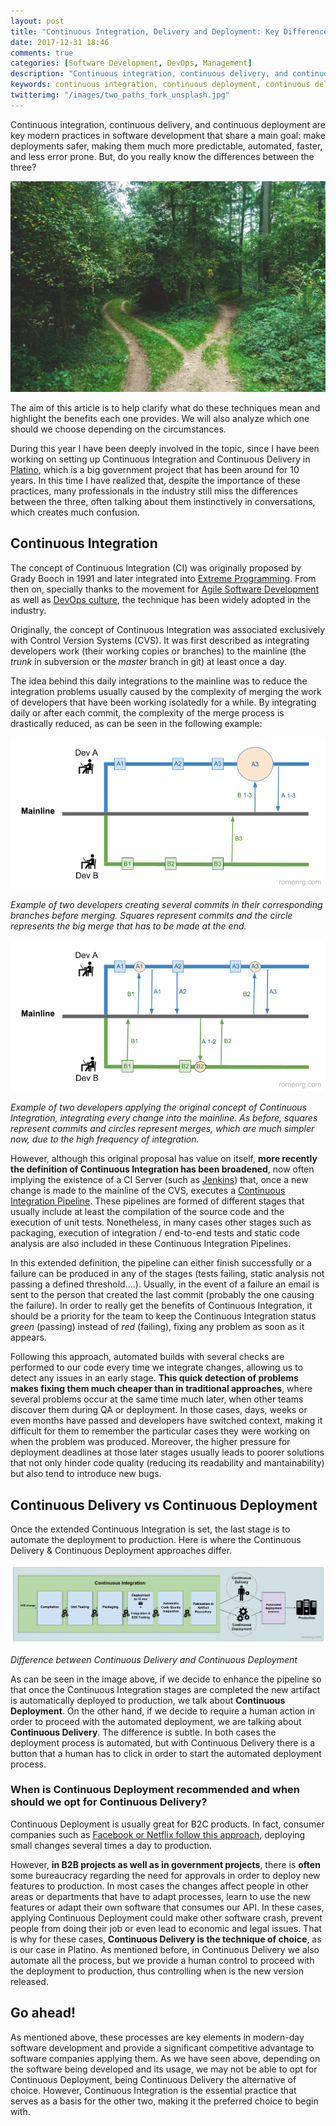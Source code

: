 ```yaml
---
layout: post
title: "Continuous Integration, Delivery and Deployment: Key Differences"
date: 2017-12-31 18:46
comments: true
categories: [Software Development, DevOps, Management]
description: "Continuous integration, continuous delivery, and continuous deployment are key modern practices in software development to achieve safer deployments."
keywords: continuous integration, continuous deployment, continuous delivery, agile, devops, software, production
twitterimg: "/images/two_paths_fork_unsplash.jpg"
---
```

Continuous integration, continuous delivery, and continuous deployment are key modern practices in software development that share a main goal: make deployments safer, making them much more predictable, automated, faster, and less error prone. But, do you really know the differences between the three?

<img src="/images/two_paths_fork_unsplash.jpg" alt="Picture of a fork in the trail in a forest, leading to two alternative paths" />

The aim of this article is to help clarify what do these techniques mean and highlight the benefits each one provides. We will also analyze which one should we choose depending on the circumstances.

<!-- More -->

During this year I have been deeply involved in the topic, since I have been working on setting up Continuous Integration and Continuous Delivery in [Platino](http://www.gobiernodecanarias.org/platino/), which is a big government project that has been around for 10 years. In this time I have realized that, despite the importance of these practices, many professionals in the industry still miss the differences between the three, often talking about them instinctively in conversations, which creates much confusion.

## Continuous Integration

The concept of Continuous Integration (CI) was originally proposed by Grady Booch in 1991 and later integrated into [Extreme Programming](http://www.extremeprogramming.org/). From then on, specially thanks to the movement for [Agile Software Development](http://agilemanifesto.org/) as well as [DevOps culture](https://www.atlassian.com/devops), the technique has been widely adopted in the industry.

Originally, the concept of Continuous Integration was associated exclusively with Control Version Systems (CVS). It was first described as integrating developers work (their working copies or branches) to the mainline (the *trunk* in subversion or the *master* branch in git) at least once a day.

The idea behind this daily integrations to the mainline was to reduce the integration problems usually caused by the complexity of merging the work of developers that have been working isolatedly for a while. By integrating daily or after each commit, the complexity of the merge process is drastically reduced, as can be seen in the following example:

<a href="/images/branches_without_ci.png"><img src="/images/branches_without_ci.png" alt="Image of two developers working isolatedly over time, creating several commits before merging" /></a>

*Example of two developers creating several commits in their corresponding branches before merging. Squares represent commits and the circle represents the big merge that has to be made at the end.*

<a href="/images/branches_ci.png"><img src="/images/branches_ci.png" alt="Image of two developers applying continuous integration, integrating each change into the mainline" /></a>

*Example of two developers applying the original concept of Continuous Integration, integrating every change into the mainline. As before, squares represent commits and circles represent merges, which are much simpler now, due to the high frequency of integration.*

However, although this original proposal has value on itself, **more recently the definition of Continuous Integration has been broadened**, now often implying the existence of a CI Server (such as [Jenkins](https://jenkins-ci.org/)) that, once a new change is made to the mainline of the CVS, executes a [Continuous Integration Pipeline](https://jenkins.io/doc/book/pipeline/). These pipelines are formed of different stages that usually include at least the compilation of the source code and the execution of unit tests. Nonetheless, in many cases other stages such as packaging, execution of integration / end-to-end tests and static code analysis are also included in these Continuous Integration Pipelines.

In this extended definition, the pipeline can either finish successfully or a failure can be produced in any of the stages (tests failing, static analysis not passing a defined threshold….). Usually, in the event of a failure an email is sent to the person that created the last commit (probably the one causing the failure). In order to really get the benefits of Continuous Integration, it should be a priority for the team to keep the Continuous Integration status *green* (passing) instead of *red* (failing), fixing any problem as soon as it appears.

Following this approach, automated builds with several checks are performed to our code every time we integrate changes, allowing us to detect any issues in an early stage. **This quick detection of problems makes fixing them much cheaper than in traditional approaches**, where several problems occur at the same time much later, when other teams discover them during QA or deployment. In those cases, days, weeks or even months have passed and developers have switched context, making it difficult for them to remember the particular cases they were working on when the problem was produced. Moreover, the higher pressure for deployment deadlines at those later stages usually leads to poorer solutions that not only hinder code quality (reducing its readability and mantainability) but also tend to introduce new bugs.

## Continuous Delivery vs Continuous Deployment

Once the extended Continuous Integration is set, the last stage is to automate the deployment to production. Here is where the Continuous Delivery & Continuous Deployment approaches differ.

<a href="/images/continuous_delivery_vs_deployment.png"><img src="/images/continuous_delivery_vs_deployment.png" alt="Diagram showing usual stages of Continuous Integration and the differences between Continuous Delivery and Continuous Deployment" /></a>

*Difference between Continuous Delivery and Continuous Deployment*

As can be seen in the image above, if we decide to enhance the pipeline so that once the Continuous Integration stages are completed the new artifact is automatically deployed to production, we talk about **Continuous Deployment**. On the other hand, if we decide to require a human action in order to proceed with the automated deployment, we are talking about **Continuous Delivery**. The difference is subtle. In both cases the deployment process is automated, but with Continuous Delivery there is a button that a human has to click in order to start the automated deployment process.

### When is Continuous Deployment recommended and when should we opt for Continuous Delivery?

Continuous Deployment is usually great for B2C products. In fact, consumer companies such as [Facebook or Netflix follow this approach](https://research.fb.com/publications/continuous-deployment-at-facebook-and-oanda/), deploying small changes several times a day to production.

However, **in B2B projects as well as in government projects**, there is **often** some bureaucracy regarding the need for approvals in order to deploy new features to production. In most cases the changes affect people in other areas or departments that have to adapt processes, learn to use the new features or adapt their own software that consumes our API. In these cases, applying Continuous Deployment could make other software crash, prevent people from doing their job or even lead to economic and legal issues. That is why for these cases, **Continuous Delivery is the technique of choice**, as is our case in Platino. As mentioned before, in Continuous Delivery we also automate all the process, but we provide a human control to proceed with the deployment to production, thus controlling when is the new version released.

## Go ahead!

As mentioned above, these processes are key elements in modern-day software development and provide a significant competitive advantage to software companies applying them. As we have seen above, depending on the software being developed and its usage, we may not be able to opt for Continuous Deployment, being Continuous Delivery the alternative of choice. However, Continuous Integration is the essential practice that serves as a basis for the other two, making it the preferred choice to begin with.
